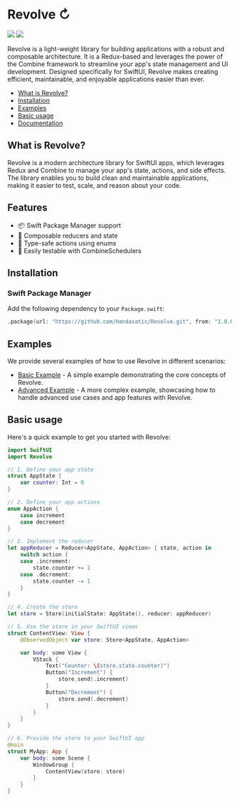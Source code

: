 # Revolve ↻

[![](https://img.shields.io/endpoint?url=https%3A%2F%2Fswiftpackageindex.com%2Fapi%2Fpackages%2FHandasatic%2FRevolve%2Fbadge%3Ftype%3Dswift-versions)](https://swiftpackageindex.com/Handasatic/Revolve)
[![](https://img.shields.io/endpoint?url=https%3A%2F%2Fswiftpackageindex.com%2Fapi%2Fpackages%2FHandasatic%2FRevolve%2Fbadge%3Ftype%3Dplatforms)](https://swiftpackageindex.com/Handasatic/Revolve)

Revolve is a light-weight library for building applications with a robust and composable architecture. It is a Redux-based and leverages the power of the Combine framework to streamline your app's state management and UI development. Designed specifically for SwiftUI, Revolve makes creating efficient, maintainable, and enjoyable applications easier than ever.

* [What is Revolve?](#what-is-revolve)
* [Installation](#installation)
* [Examples](#examples)
* [Basic usage](#basic-usage)
* [Documentation](#documentation)

## What is Revolve?

Revolve is a modern architecture library for SwiftUI apps, which leverages Redux and Combine to manage your app's state, actions, and side effects. The library enables you to build clean and maintainable applications, making it easier to test, scale, and reason about your code.

## Features

- 📦 Swift Package Manager support
- 🔗 Composable reducers and state
- 💪 Type-safe actions using enums
- 🧪 Easily testable with CombineSchedulers

## Installation

### Swift Package Manager

Add the following dependency to your `Package.swift`:

```swift
.package(url: "https://github.com/Handasatic/Revolve.git", from: "1.0.0")
```

## Examples

We provide several examples of how to use Revolve in different scenarios:

* [Basic Example](https://github.com/YOUR_GITHUB_USERNAME/Revolve/tree/main/Examples/BasicExample) - A simple example demonstrating the core concepts of Revolve.
* [Advanced Example](https://github.com/YOUR_GITHUB_USERNAME/Revolve/tree/main/Examples/AdvancedExample) - A more complex example, showcasing how to handle advanced use cases and app features with Revolve.

## Basic usage

Here's a quick example to get you started with Revolve:

```swift
import SwiftUI
import Revolve

// 1. Define your app state
struct AppState {
    var counter: Int = 0
}

// 2. Define your app actions
enum AppAction {
    case increment
    case decrement
}

// 3. Implement the reducer
let appReducer = Reducer<AppState, AppAction> { state, action in
    switch action {
    case .increment:
        state.counter += 1
    case .decrement:
        state.counter -= 1
    }
}

// 4. Create the store
let store = Store(initialState: AppState(), reducer: appReducer)

// 5. Use the store in your SwiftUI views
struct ContentView: View {
    @ObservedObject var store: Store<AppState, AppAction>

    var body: some View {
        VStack {
            Text("Counter: \(store.state.counter)")
            Button("Increment") {
                store.send(.increment)
            }
            Button("Decrement") {
                store.send(.decrement)
            }
        }
    }
}

// 6. Provide the store to your SwiftUI app
@main
struct MyApp: App {
    var body: some Scene {
        WindowGroup {
            ContentView(store: store)
        }
    }
}
```



